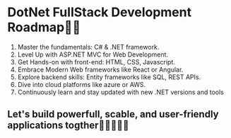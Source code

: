 # DotNet FullStack Development Roadmap🐱‍💻

1. Master the fundamentals: C# & .NET framework.
2. Level Up with ASP.NET MVC for Web Development.
3. Get Hands-on with front-end: HTML, CSS, Javascript.
4. Embrace Modern Web frameworks like React or Angular.
5. Explore backend skills: Entity frameworks like SQL, REST APIs.
6. Dive into cloud platforms like azure or AWS.
7. Continuously learn and stay updated with new .NET versions and tools

## Let's build powerfull, scable, and user-friendly applications togther🐱‍🏍🐱‍🏍✨

